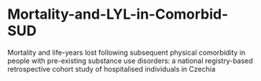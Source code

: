 # Mortality-and-LYL-in-Comorbid-SUD
Mortality and life-years lost following subsequent physical comorbidity in people with pre-existing substance use disorders: a national registry-based retrospective cohort study of hospitalised individuals in Czechia
